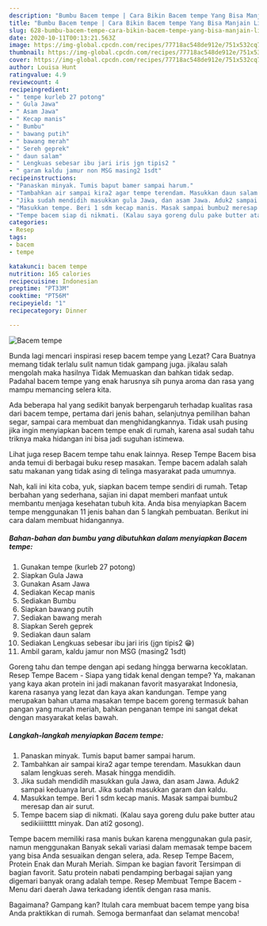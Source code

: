 ```yaml
---
description: "Bumbu Bacem tempe | Cara Bikin Bacem tempe Yang Bisa Manjain Lidah"
title: "Bumbu Bacem tempe | Cara Bikin Bacem tempe Yang Bisa Manjain Lidah"
slug: 628-bumbu-bacem-tempe-cara-bikin-bacem-tempe-yang-bisa-manjain-lidah
date: 2020-10-11T00:13:21.563Z
image: https://img-global.cpcdn.com/recipes/77718ac548de912e/751x532cq70/bacem-tempe-foto-resep-utama.jpg
thumbnail: https://img-global.cpcdn.com/recipes/77718ac548de912e/751x532cq70/bacem-tempe-foto-resep-utama.jpg
cover: https://img-global.cpcdn.com/recipes/77718ac548de912e/751x532cq70/bacem-tempe-foto-resep-utama.jpg
author: Louisa Hunt
ratingvalue: 4.9
reviewcount: 4
recipeingredient:
- " tempe kurleb 27 potong"
- " Gula Jawa"
- " Asam Jawa"
- " Kecap manis"
- " Bumbu"
- " bawang putih"
- " bawang merah"
- " Sereh geprek"
- " daun salam"
- " Lengkuas sebesar ibu jari iris jgn tipis2 "
- " garam kaldu jamur non MSG masing2 1sdt"
recipeinstructions:
- "Panaskan minyak. Tumis baput bamer sampai harum."
- "Tambahkan air sampai kira2 agar tempe terendam. Masukkan daun salam lengkuas sereh. Masak hingga mendidih."
- "Jika sudah mendidih masukkan gula Jawa, dan asam Jawa. Aduk2 sampai keduanya larut. Jika sudah masukkan garam dan kaldu."
- "Masukkan tempe. Beri 1 sdm kecap manis. Masak sampai bumbu2 meresap dan air surut."
- "Tempe bacem siap di nikmati. (Kalau saya goreng dulu pake butter atau sedikiiiittttt minyak. Dan ati2 gosong)."
categories:
- Resep
tags:
- bacem
- tempe

katakunci: bacem tempe 
nutrition: 165 calories
recipecuisine: Indonesian
preptime: "PT33M"
cooktime: "PT56M"
recipeyield: "1"
recipecategory: Dinner

---
```



![Bacem tempe](https://img-global.cpcdn.com/recipes/77718ac548de912e/751x532cq70/bacem-tempe-foto-resep-utama.jpg)

Bunda lagi mencari inspirasi resep bacem tempe yang Lezat? Cara Buatnya memang tidak terlalu sulit namun tidak gampang juga. jikalau salah mengolah maka hasilnya Tidak Memuaskan dan bahkan tidak sedap. Padahal bacem tempe yang enak harusnya sih punya aroma dan rasa yang mampu memancing selera kita.

Ada beberapa hal yang sedikit banyak berpengaruh terhadap kualitas rasa dari bacem tempe, pertama dari jenis bahan, selanjutnya pemilihan bahan segar, sampai cara membuat dan menghidangkannya. Tidak usah pusing jika ingin menyiapkan bacem tempe enak di rumah, karena asal sudah tahu triknya maka hidangan ini bisa jadi suguhan istimewa.

Lihat juga resep Bacem tempe tahu enak lainnya. Resep Tempe Bacem bisa anda temui di berbagai buku resep masakan. Tempe bacem adalah salah satu makanan yang tidak asing di telinga masyarakat pada umumnya.


Nah, kali ini kita coba, yuk, siapkan bacem tempe sendiri di rumah. Tetap berbahan yang sederhana, sajian ini dapat memberi manfaat untuk membantu menjaga kesehatan tubuh kita. Anda bisa menyiapkan Bacem tempe menggunakan 11 jenis bahan dan 5 langkah pembuatan. Berikut ini cara dalam membuat hidangannya.

<!--inarticleads1-->

##### Bahan-bahan dan bumbu yang dibutuhkan dalam menyiapkan Bacem tempe:

1. Gunakan  tempe (kurleb 27 potong)
1. Siapkan  Gula Jawa
1. Gunakan  Asam Jawa
1. Sediakan  Kecap manis
1. Sediakan  Bumbu
1. Siapkan  bawang putih
1. Sediakan  bawang merah
1. Siapkan  Sereh geprek
1. Sediakan  daun salam
1. Sediakan  Lengkuas sebesar ibu jari iris (jgn tipis2 😁)
1. Ambil  garam, kaldu jamur non MSG (masing2 1sdt)


Goreng tahu dan tempe dengan api sedang hingga berwarna kecoklatan. Resep Tempe Bacem - Siapa yang tidak kenal dengan tempe? Ya, makanan yang kaya akan protein ini jadi makanan favorit masyarakat Indonesia, karena rasanya yang lezat dan kaya akan kandungan. Tempe yang merupakan bahan utama masakan tempe bacem goreng termasuk bahan pangan yang murah meriah, bahkan penganan tempe ini sangat dekat dengan masyarakat kelas bawah. 

<!--inarticleads2-->

##### Langkah-langkah menyiapkan Bacem tempe:

1. Panaskan minyak. Tumis baput bamer sampai harum.
1. Tambahkan air sampai kira2 agar tempe terendam. Masukkan daun salam lengkuas sereh. Masak hingga mendidih.
1. Jika sudah mendidih masukkan gula Jawa, dan asam Jawa. Aduk2 sampai keduanya larut. Jika sudah masukkan garam dan kaldu.
1. Masukkan tempe. Beri 1 sdm kecap manis. Masak sampai bumbu2 meresap dan air surut.
1. Tempe bacem siap di nikmati. (Kalau saya goreng dulu pake butter atau sedikiiiittttt minyak. Dan ati2 gosong).


Tempe bacem memiliki rasa manis bukan karena menggunakan gula pasir, namun menggunakan Banyak sekali variasi dalam memasak tempe bacem yang bisa Anda sesuaikan dengan selera, ada. Resep Tempe Bacem, Protein Enak dan Murah Meriah. Simpan ke bagian favorit Tersimpan di bagian favorit. Satu protein nabati pendamping berbagai sajian yang digemari banyak orang adalah tempe. Resep Membuat Tempe Bacem - Menu dari daerah Jawa terkadang identik dengan rasa manis. 

Bagaimana? Gampang kan? Itulah cara membuat bacem tempe yang bisa Anda praktikkan di rumah. Semoga bermanfaat dan selamat mencoba!
